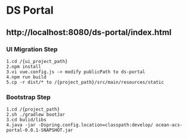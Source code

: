 # DS Portal
## http://localhost:8080/ds-portal/index.html
### UI Migration Step
```
1.cd /{ui_project_path}
2.npm install
3.vi vue.config.js -> modify publicPath to ds-portal
4.npm run build
5.cp -r dist/* to /{project_path}/src/main/resources/static
```
### Bootstrap Step
```
1.cd /{project_path}
2.sh ./gradlew bootJar
3.cd bulid/libs
4.java -jar -Dspring.config.location=classpath:develop/ ocean-acs-portal-0.0.1-SNAPSHOT.jar
```
